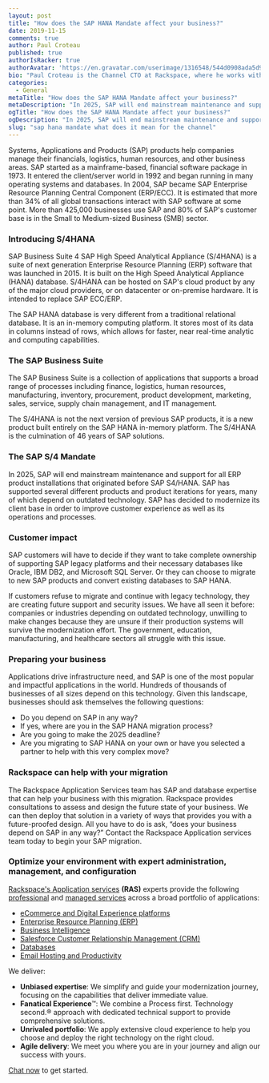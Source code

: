```yaml
---
layout: post
title: "How does the SAP HANA Mandate affect your business?" 
date: 2019-11-15
comments: true
author: Paul Croteau 
published: true
authorIsRacker: true
authorAvatar: 'https://en.gravatar.com/userimage/1316548/544d0908ada5d93056e89afc7d240c23.png?size=200'
bio: "Paul Croteau is the Channel CTO at Rackspace, where he works with partners to enable their understanding of technology, the Rackspace portfolio, and the state of the industry. With more than 25 years of information technology experience including roles in engineering, sales, account management, and technical training, Paul’s experience helps him relate with partners and customers at all levels within an organization. His energy and passion for technology have been helpful in creating successful sales engagements and exceptional customer experiences with partners of all sizes. Paul originally joined Rackspace in 2005. Previous employers include AT&T, HP, and Accenture. Paul is based in San Antonio, Texas. Outside of work, Paul is a professional musician and composer and is married with two teenagers and a house full of pets."
categories:
  - General
metaTitle: "How does the SAP HANA Mandate affect your business?"
metaDescription: "In 2025, SAP will end mainstream maintenance and support for all ERP product installations that originated before SAP S4/HANA."
ogTitle: "How does the SAP HANA Mandate affect your business?"
ogDescription: "In 2025, SAP will end mainstream maintenance and support for all ERP product installations that originated before SAP S4/HANA."
slug: "sap hana mandate what does it mean for the channel" 
---
```


Systems, Applications and Products (SAP) products help companies manage their financials, logistics, human resources, and other business areas. SAP started as a mainframe-based, financial software package in 1973. It entered the client/server world in 1992 and began running in many operating systems and databases. In 2004, SAP became SAP Enterprise Resource Planning Central Component (ERP/ECC). It is estimated that more than 34% of all global transactions interact with SAP software at some point. More than 425,000 businesses use SAP and 80% of SAP's customer base is in the Small to Medium-sized Business (SMB) sector. 

<!--more-->

### Introducing S/4HANA

SAP Business Suite 4 SAP High Speed Analytical Appliance (S/4HANA) is a suite of next generation Enterprise Resource Planning (ERP) software that was launched in 2015. It is built on the High Speed Analytical Appliance (HANA) database. S/4HANA can be hosted on SAP's cloud product by any of the major cloud providers, or on datacenter or on-premise hardware. It is intended to replace SAP ECC/ERP.

The SAP HANA database is very different from a traditional relational database. It is an in-memory computing platform. It stores most of its data in columns instead of rows, which allows for faster, near real-time analytic and computing capabilities. 

### The SAP Business Suite

The SAP Business Suite is a collection of applications that supports a broad range of processes including finance, logistics, human resources, manufacturing, inventory, procurement, product development, marketing, sales, service, supply chain management, and IT management.

The S/4HANA is not the next version of previous SAP products, it is a new product built entirely on the SAP HANA in-memory platform. The S/4HANA is the culmination of 46 years of SAP solutions. 


### The SAP S/4 Mandate

In 2025, SAP will end mainstream maintenance and support for all ERP product installations that originated before SAP S4/HANA. SAP has supported several different products and product iterations for years, many of which depend on outdated technology. SAP has decided to modernize its client base in order to improve customer experience as well as its operations and processes. 

### Customer impact

SAP customers will have to decide if they want to take complete ownership of supporting SAP legacy platforms and their necessary databases like Oracle, IBM DB2, and Microsoft SQL Server. Or they can choose to migrate to new SAP products and convert existing databases to SAP HANA. 

If customers refuse to migrate and continue with legacy technology, they are creating future support and security issues. We have all seen it before: companies or industries depending on outdated technology, unwilling to make changes because they are unsure if their production systems will survive the modernization effort. The government, education, manufacturing, and healthcare sectors all struggle with this issue.

### Preparing your business 

Applications drive infrastructure need, and SAP is one of the most popular and impactful applications in the world. Hundreds of thousands of businesses of all sizes depend on this technology. Given this landscape, businesses should ask themselves the following questions:

- Do you depend on SAP in any way? 
- If yes, where are you in the SAP HANA migration process? 
- Are you going to make the 2025 deadline? 
- Are you migrating to SAP HANA on your own or have you selected a partner to help with this very complex move?

### Rackspace can help with your migration 

The Rackspace Application Services team has SAP and database expertise that can help your business with this migration. Rackspace provides consultations to assess and design the future state of your business. We can then deploy that solution in a variety of ways that provides you with a future-proofed design. All you have to do is ask, “does your business depend on SAP in any way?” Contact the Rackspace Application services team today to begin your SAP migration. 

### Optimize your environment with expert administration, management, and configuration

[Rackspace's Application services](https://www.rackspace.com/application-management/managed-services)
**(RAS)** experts provide the following [professional](https://www.rackspace.com/application-management/professional-services)
and
[managed services](https://www.rackspace.com/application-management/managed-services) across
a broad portfolio of applications:

- [eCommerce and Digital Experience platforms](https://www.rackspace.com/ecommerce-digital-experience)
- [Enterprise Resource Planning (ERP)](https://www.rackspace.com/erp)
- [Business Intelligence](https://www.rackspace.com/business-intelligence)
- [Salesforce Customer Relationship Management (CRM)](https://www.rackspace.com/salesforce-managed-services)
- [Databases](https://www.rackspace.com/dba-services)
- [Email Hosting and Productivity](https://www.rackspace.com/email-hosting)

We deliver:

- **Unbiased expertise**: We simplify and guide your modernization journey,
focusing on the capabilities that deliver immediate value.
- **Fanatical Experience**&trade;: We combine a Process first. Technology second.&reg;
approach with dedicated technical support to provide comprehensive solutions.
- **Unrivaled portfolio**: We apply extensive cloud experience to help you
choose and deploy the right technology on the right cloud.
- **Agile delivery**: We meet you where you are in your journey and align
our success with yours.

[Chat now](https://www.rackspace.com/#chat) to get started.
